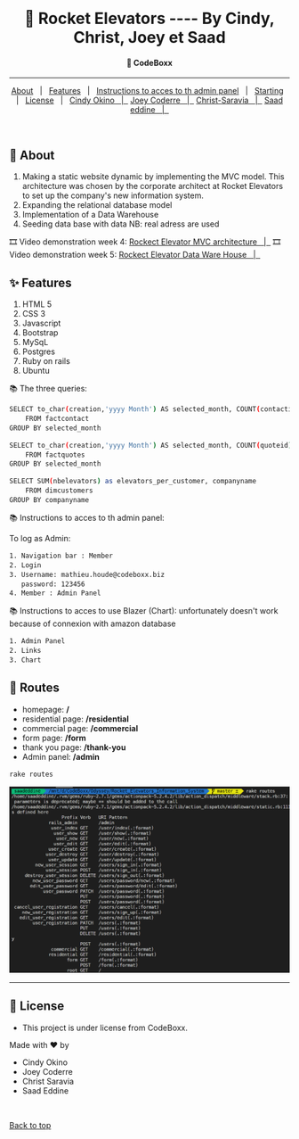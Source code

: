 &#xa0;

  <!-- Saad Eddine FEKI -->
</div>

<h1 align="center"> 🚀 Rocket Elevators ---- By Cindy, Christ, Joey et Saad</h1>

<!-- Status -->

<h4 align="center">
  🚀  CodeBoxx
</h4>

<hr>

<p align="center">
  <a href="#dart-about">About</a> &#xa0; | &#xa0; 
  <a href="#sparkles-features">Features</a> &#xa0; | &#xa0;
  <a href="#white_check_mark-requirements">Instructions to acces to th admin panel</a> &#xa0; | &#xa0;
  <a href="#checkered_flag-starting">Starting</a> &#xa0; | &#xa0;
  <a href="#memo-license">License</a> &#xa0; | &#xa0;
  <a href="https://github.com/cindyokino" target="_blank">Cindy Okino &#xa0; | &#xa0;</a>
  <a href="https://github.com/Jcoderre" target="_blank">Joey Coderre &#xa0; | &#xa0;</a>
  <a href="https://github.com/Christ-Saravia" target="_blank">Christ-Saravia &#xa0; | &#xa0;</a>
  <a href="https://github.com/saadeddine" target="_blank">Saad eddine &#xa0; | &#xa0;</a>
</p>

<br>

## :dart: About

1. Making a static website dynamic by implementing the MVC model.
   This architecture was chosen by the corporate architect at Rocket Elevators to set up the company's new information system.
2. Expanding the relational database model
3. Implementation of a Data Warehouse
4. Seeding data base with data NB: real adress are used

🎞️ Video demonstration week 4: <a href="https://youtu.be/z47oGSMz6aQ" target="_blank">Rockect Elevator MVC architecture &#xa0; | &#xa0;</a>
🎞️ Video demonstration week 5: <a href="https://youtu.be/MZsV4H8LtnY" target="_blank">Rockect Elevator Data Ware House &#xa0; | &#xa0;</a>

## :sparkles: Features

<ol>
<li>HTML 5</li>
<li>CSS 3</li>
<li>Javascript</li>
<li>Bootstrap</li>
<li>MySqL</li>
<li>Postgres</li>
<li>Ruby on rails</li>
<li>Ubuntu</li>
</ol>

📚 The three queries:

```sh
SELECT to_char(creation,'yyyy Month') AS selected_month, COUNT(contactid) as monthly_contacts
    FROM factcontact
GROUP BY selected_month
```

```sh
SELECT to_char(creation,'yyyy Month') AS selected_month, COUNT(quoteid) as monthly_quotes
    FROM factquotes
GROUP BY selected_month
```

```sh
SELECT SUM(nbelevators) as elevators_per_customer, companyname
    FROM dimcustomers
GROUP BY companyname
```

📚 Instructions to acces to th admin panel:

To log as Admin:

```sh
1. Navigation bar : Member
2. Login
3. Username: mathieu.houde@codeboxx.biz
   password: 123456
4. Member : Admin Panel
```

📚 Instructions to acces to use Blazer (Chart): unfortunately doesn't work because of connexion with amazon database

```sh
1. Admin Panel
2. Links
3. Chart

```

## :memo: Routes

- homepage: <b>/</b>
- residential page: <b>/residential</b>
- commercial page: <b>/commercial</b>
- form page: <b>/form</b>
- thank you page: <b>/thank-you</b>
- Admin panel: <b>/admin</b>

```sh
rake routes
```

![](routes.png)

<hr>

## :memo: License

- This project is under license from CodeBoxx.

Made with :heart: by

- Cindy Okino
- Joey Coderre
- Christ Saravia
- Saad Eddine

&#xa0;

<a href="#top">Back to top</a>
